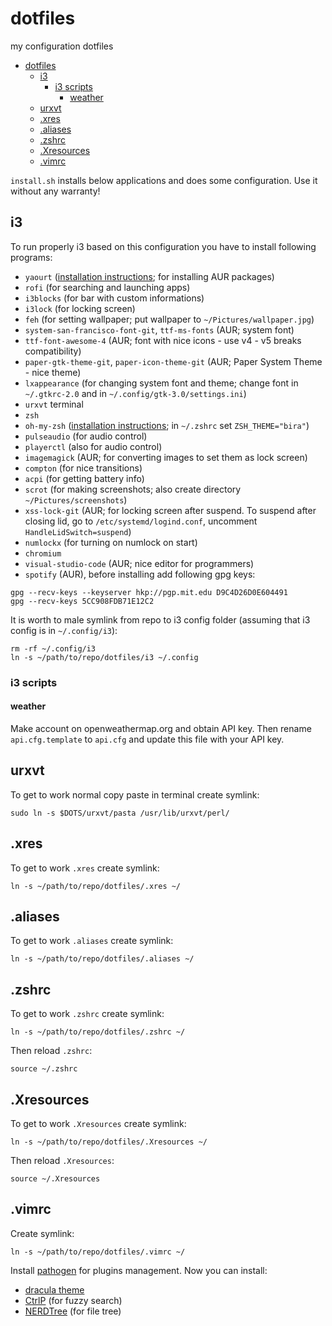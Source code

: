 # dotfiles
my configuration dotfiles

- [dotfiles](#dotfiles)
    - [i3](#i3)
        - [i3 scripts](#i3-scripts)
            - [weather](#weather)
    - [urxvt](#urxvt)
    - [.xres](#xres)
    - [.aliases](#aliases)
    - [.zshrc](#zshrc)
    - [.Xresources](#xresources)
    - [.vimrc](#vimrc)

`install.sh` installs below applications and does some configuration. Use it without any warranty!

## i3
To run properly i3 based on this configuration you have to install following programs:
* `yaourt` ([installation instructions](https://www.ostechnix.com/install-yaourt-arch-linux/); for installing AUR packages)
* `rofi` (for searching and launching apps)
* `i3blocks` (for bar with custom informations)
* `i3lock` (for locking screen)
* `feh` (for setting wallpaper; put wallpaper to `~/Pictures/wallpaper.jpg`)
* `system-san-francisco-font-git`, `ttf-ms-fonts` (AUR; system font)
* `ttf-font-awesome-4` (AUR; font with nice icons - use v4 - v5 breaks compatibility)
* `paper-gtk-theme-git`, `paper-icon-theme-git` (AUR; Paper System Theme - nice theme)
* `lxappearance` (for changing system font and theme; change font in `~/.gtkrc-2.0` and in `~/.config/gtk-3.0/settings.ini`)
* `urxvt` terminal
* `zsh`
* `oh-my-zsh` ([installation instructions](https://github.com/robbyrussell/oh-my-zsh); in `~/.zshrc` set `ZSH_THEME="bira"`)
* `pulseaudio` (for audio control)
* `playerctl` (also for audio control)
* `imagemagick` (AUR; for converting images to set them as lock screen)
* `compton` (for nice transitions)
* `acpi` (for getting battery info)
* `scrot` (for making screenshots; also create directory `~/Pictures/screenshots`)
* `xss-lock-git` (AUR; for locking screen after suspend. To suspend after closing lid, go to `/etc/systemd/logind.conf`, uncomment `HandleLidSwitch=suspend`)
* `numlockx` (for turning on numlock on start)
* `chromium`
* `visual-studio-code` (AUR; nice editor for programmers)
* `spotify` (AUR), before installing add following gpg keys:
```
gpg --recv-keys --keyserver hkp://pgp.mit.edu D9C4D26D0E604491
gpg --recv-keys 5CC908FDB71E12C2
```

It is worth to male symlink from repo to i3 config folder (assuming that i3 config is in `~/.config/i3`):
```
rm -rf ~/.config/i3
ln -s ~/path/to/repo/dotfiles/i3 ~/.config
```

### i3 scripts

#### weather
Make account on openweathermap.org and obtain API key. Then rename `api.cfg.template` to `api.cfg` and update this file with your API key.
## urxvt
To get to work normal copy paste in terminal create symlink:
```
sudo ln -s $DOTS/urxvt/pasta /usr/lib/urxvt/perl/
```
## .xres
To get to work `.xres` create symlink:
```
ln -s ~/path/to/repo/dotfiles/.xres ~/
```
## .aliases
To get to work `.aliases` create symlink:
```
ln -s ~/path/to/repo/dotfiles/.aliases ~/
```
## .zshrc
To get to work `.zshrc` create symlink:
```
ln -s ~/path/to/repo/dotfiles/.zshrc ~/
```
Then reload `.zshrc`:
```
source ~/.zshrc
```
## .Xresources
To get to work `.Xresources` create symlink:
```
ln -s ~/path/to/repo/dotfiles/.Xresources ~/
```
Then reload `.Xresources`:
```
source ~/.Xresources
```
## .vimrc
Create symlink:
```
ln -s ~/path/to/repo/dotfiles/.vimrc ~/
```
Install [pathogen](https://github.com/tpope/vim-pathogen) for plugins management.
Now you can install:
* [dracula theme](https://draculatheme.com/vim/)
* [CtrlP](https://github.com/kien/ctrlp.vim) (for fuzzy search)
* [NERDTree](https://github.com/scrooloose/nerdtree) (for file tree)
